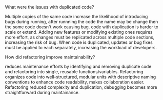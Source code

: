 What were the issues with duplicated code?

Multiple copies of the same code increase the likelihood of introducing bugs during running, after runnning the code the name may be change
then the some code doesn't work causing bug.
code with duplication is harder to scale or extend. Adding new features or modifying existing ones requires more effort,
as changes must be replicated across multiple code sections, increasing the risk of bug.
When code is duplicated, updates or bug fixes must be applied to each separately, increasing the workload of developers.

How did refactoring improve maintainability?

reduces maintenance efforts by identifying and removing duplicate code and refactoring into single, reusable functions/variables.
Refactoring organizes code into well-structured, modular units with descriptive naming conventions to enhance code readability, makes collaboration easier. 
Refactoring reduced complexity and duplication, debugging becomes more straightforward during maintainance. 
